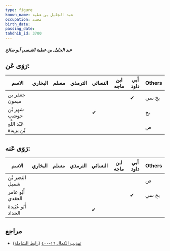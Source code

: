 ```yaml
---
type: figure
known_name: عبد الجليل بن عطية
occupation: محدث
birth_date:
passing_date:
tahdhib_id: 3700
---
```

##### عبد الجليل بن عطية القيسي أبو صالح

## رَوَى عَن:
| الاسم                   | البخاري | مسلم | الترمذي | النسائي | ابن ماجه | أبي داود | Others |
| ----------------------- | ------- | ---- | ------- | ------- | -------- | -------- | ------ |
| جعفر بن ميمون           |         |      |         |         |          | ✔        | بخ سي  |
| شهر بْن حوشب            |         |      |         | ✔       |          |          | بخ     |
| عَبْد اللَّهِ بْن بريدة |         |      |         |         |          |          | ص      |
## رَوَى عَنه:
| الاسم                | البخاري | مسلم | الترمذي | النسائي | ابن ماجه | أبي داود | Others |
| -------------------- | ------- | ---- | ------- | ------- | -------- | -------- | ------ |
| النضر بْن شميل       |         |      |         |         |          |          | ص      |
| أَبُو عامر العقدي    |         |      |         |         |          | ✔        | بخ سي  |
| أَبُو عُبَيدة الحداد |         |      |         | ✔       |          |          |        |
## مراجع
- [تهذيب الكمال ١٦-٤٠٠](obsidian://open?vault=Tahdhib-al-Kamal&file=Figures/٣٧٠٠-عبد%20الجليل%20بن%20عطية%20القيسي%20أبو%20صالح) ([رابط الشاملة](https://shamela.ws/book/3722/8393))